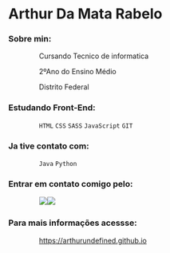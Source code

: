 # Arthur Da Mata Rabelo

### Sobre min:

⠀⠀⠀⠀⠀⠀Cursando Tecnico de informatica

⠀⠀⠀⠀⠀⠀2ºAno do Ensino Médio

⠀⠀⠀⠀⠀⠀Distrito Federal

### Estudando Front-End: 

⠀⠀⠀⠀⠀⠀`HTML` `CSS` `SASS` `JavaScript` `GIT`


### Ja tive contato com: 

⠀⠀⠀⠀⠀⠀`Java` `Python`

### Entrar em contato comigo pelo:

⠀⠀⠀⠀⠀⠀<a href="https://www.linkedin.com/in/arthur-rabelo-5663871b6/"><img src="https://img.icons8.com/wired/64/000000/linkedin--v1.png" /></a><a href="https://api.whatsapp.com/send?phone=5561995022477"><img src="https://img.icons8.com/wired/64/000000/whatsapp.png" /></a>

### Para mais informações acessse: 

⠀⠀⠀⠀⠀⠀https://arthurundefined.github.io

  
